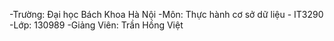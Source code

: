 -Trường: Đại học Bách Khoa Hà Nội
-Môn: Thực hành cơ sở dữ liệu - IT3290
-Lớp: 130989
-Giảng Viên: Trần Hồng Việt